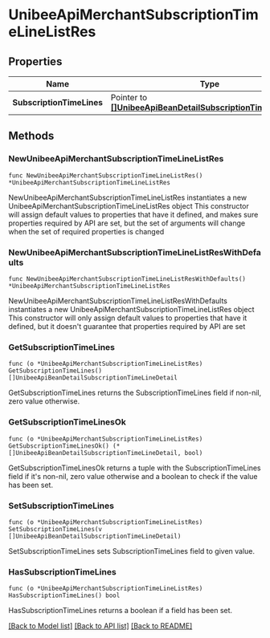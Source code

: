 # UnibeeApiMerchantSubscriptionTimeLineListRes

## Properties

Name | Type | Description | Notes
------------ | ------------- | ------------- | -------------
**SubscriptionTimeLines** | Pointer to [**[]UnibeeApiBeanDetailSubscriptionTimeLineDetail**](UnibeeApiBeanDetailSubscriptionTimeLineDetail.md) | SubscriptionTimeLines | [optional] 

## Methods

### NewUnibeeApiMerchantSubscriptionTimeLineListRes

`func NewUnibeeApiMerchantSubscriptionTimeLineListRes() *UnibeeApiMerchantSubscriptionTimeLineListRes`

NewUnibeeApiMerchantSubscriptionTimeLineListRes instantiates a new UnibeeApiMerchantSubscriptionTimeLineListRes object
This constructor will assign default values to properties that have it defined,
and makes sure properties required by API are set, but the set of arguments
will change when the set of required properties is changed

### NewUnibeeApiMerchantSubscriptionTimeLineListResWithDefaults

`func NewUnibeeApiMerchantSubscriptionTimeLineListResWithDefaults() *UnibeeApiMerchantSubscriptionTimeLineListRes`

NewUnibeeApiMerchantSubscriptionTimeLineListResWithDefaults instantiates a new UnibeeApiMerchantSubscriptionTimeLineListRes object
This constructor will only assign default values to properties that have it defined,
but it doesn't guarantee that properties required by API are set

### GetSubscriptionTimeLines

`func (o *UnibeeApiMerchantSubscriptionTimeLineListRes) GetSubscriptionTimeLines() []UnibeeApiBeanDetailSubscriptionTimeLineDetail`

GetSubscriptionTimeLines returns the SubscriptionTimeLines field if non-nil, zero value otherwise.

### GetSubscriptionTimeLinesOk

`func (o *UnibeeApiMerchantSubscriptionTimeLineListRes) GetSubscriptionTimeLinesOk() (*[]UnibeeApiBeanDetailSubscriptionTimeLineDetail, bool)`

GetSubscriptionTimeLinesOk returns a tuple with the SubscriptionTimeLines field if it's non-nil, zero value otherwise
and a boolean to check if the value has been set.

### SetSubscriptionTimeLines

`func (o *UnibeeApiMerchantSubscriptionTimeLineListRes) SetSubscriptionTimeLines(v []UnibeeApiBeanDetailSubscriptionTimeLineDetail)`

SetSubscriptionTimeLines sets SubscriptionTimeLines field to given value.

### HasSubscriptionTimeLines

`func (o *UnibeeApiMerchantSubscriptionTimeLineListRes) HasSubscriptionTimeLines() bool`

HasSubscriptionTimeLines returns a boolean if a field has been set.


[[Back to Model list]](../README.md#documentation-for-models) [[Back to API list]](../README.md#documentation-for-api-endpoints) [[Back to README]](../README.md)


